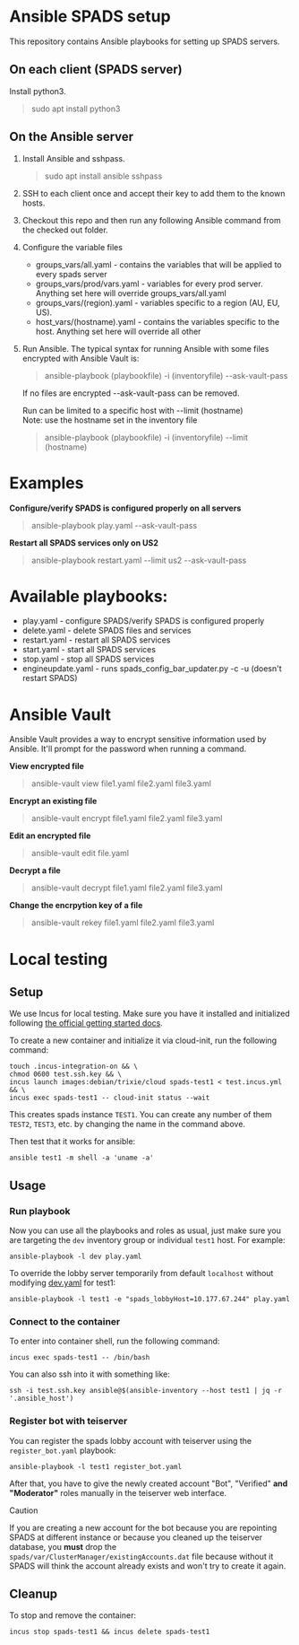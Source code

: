 # Ansible SPADS setup

This repository contains Ansible playbooks for setting up SPADS servers.

## On each client (SPADS server)
Install python3.
> sudo apt install python3

## On the Ansible server
1. Install Ansible and sshpass.
   > sudo apt install ansible sshpass
2. SSH to each client once and accept their key to add them to the known hosts.
3. Checkout this repo and then run any following Ansible command from the checked out folder.
4. Configure the variable files
   - groups_vars/all.yaml - contains the variables that will be applied to every spads server
   - groups_vars/prod/vars.yaml - variables for every prod server. Anything set here will override groups_vars/all.yaml
   - groups_vars/(region).yaml - variables specific to a region (AU, EU, US).
   - host_vars/(hostname).yaml - contains the variables specific to the host. Anything set here will override all other
6. Run Ansible. The typical syntax for running Ansible with some files encrypted with Ansible Vault is:
   > ansible-playbook (playbookfile) -i (inventoryfile) --ask-vault-pass

   If no files are encrypted --ask-vault-pass can be removed.

   Run can be limited to a specific host with --limit (hostname) \
   Note: use the hostname set in the inventory file
   > ansible-playbook (playbookfile) -i (inventoryfile) --limit (hostname)

# Examples

**Configure/verify SPADS is configured properly on all servers**
> ansible-playbook play.yaml --ask-vault-pass

**Restart all SPADS services only on US2**
> ansible-playbook restart.yaml --limit us2 --ask-vault-pass

# Available playbooks:
- play.yaml - configure SPADS/verify SPADS is configured properly
- delete.yaml - delete SPADS files and services
- restart.yaml - restart all SPADS services
- start.yaml - start all SPADS services
- stop.yaml - stop all SPADS services
- engineupdate.yaml - runs spads_config_bar_updater.py -c -u (doesn't restart SPADS)

# Ansible Vault
Ansible Vault provides a way to encrypt sensitive information used by Ansible. It'll prompt for the password when running a command.

**View encrypted file**
> ansible-vault view file1.yaml file2.yaml file3.yaml

**Encrypt an existing file**
> ansible-vault encrypt file1.yaml file2.yaml file3.yaml

**Edit an encrypted file**
> ansible-vault edit file.yaml

**Decrypt a file**
> ansible-vault decrypt file1.yaml file2.yaml file3.yaml

**Change the encrpytion key of a file**
> ansible-vault rekey file1.yaml file2.yaml file3.yaml

# Local testing

## Setup

We use Incus for local testing. Make sure you have it installed and initialized following [the official getting started docs](https://linuxcontainers.org/incus/docs/main/tutorial/first_steps/).

To create a new container and initialize it via cloud-init, run the following command:

```
touch .incus-integration-on && \
chmod 0600 test.ssh.key && \
incus launch images:debian/trixie/cloud spads-test1 < test.incus.yml && \
incus exec spads-test1 -- cloud-init status --wait
```

This creates spads instance `TEST1`. You can create any number of them `TEST2`, `TEST3`, etc. by changing the name in the command above.

Then test that it works for ansible:

```
ansible test1 -m shell -a 'uname -a'
```

## Usage

### Run playbook

Now you can use all the playbooks and roles as usual, just make sure you are targeting the `dev` inventory group or individual `test1` host. For example:

```
ansible-playbook -l dev play.yaml
```

To override the lobby server temporarily from default `localhost` without modifying [dev.yaml](group_vars/dev.yaml) for test1:

```
ansible-playbook -l test1 -e "spads_lobbyHost=10.177.67.244" play.yaml
```

### Connect to the container

To enter into container shell, run the following command:

```
incus exec spads-test1 -- /bin/bash
```

You can also ssh into it with something like:

```
ssh -i test.ssh.key ansible@$(ansible-inventory --host test1 | jq -r '.ansible_host')
```

### Register bot with teiserver

You can register the spads lobby account with teiserver using the `register_bot.yaml` playbook:

```
ansible-playbook -l test1 register_bot.yaml
```

After that, you have to give the newly created account "Bot", "Verified" **and "Moderator"** roles manually in the teiserver web interface.

> [!CAUTION]
> If you are creating a new account for the bot because you are repointing SPADS at different instance or because you cleaned up the teiserver database, you **must** drop the `spads/var/ClusterManager/existingAccounts.dat` file because without it SPADS will think the account already exists and won't try to create it again.

## Cleanup

To stop and remove the container:

```
incus stop spads-test1 && incus delete spads-test1
```

